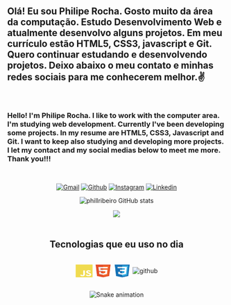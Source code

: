 ## Olá! Eu sou Philipe Rocha. Gosto muito da área da computação. Estudo Desenvolvimento Web e atualmente desenvolvo alguns projetos. Em meu currículo estão HTML5, CSS3, javascript e Git. Quero continuar estudando e desenvolvendo projetos. Deixo abaixo o meu contato e minhas redes sociais para me conhecerem melhor.✌️
<br/>

### Hello! I'm Philipe Rocha. I like to work with the computer area. I'm studying web development. Currently I've been developing some projects. In my resume are HTML5, CSS3, Javascript and Git. I want to keep also studying and developing more projects. I let my contact and my social medias below to meet me more. Thank you!!!
<br/>

<div align="center">

[![Gmail](https://img.shields.io/badge/Gmail-D14836?style=for-the-badge&logo=gmail&logoColor=white)](https://phillrocha@gmail.com)
[![Github](https://img.shields.io/badge/GitHub-100000?style=for-the-badge&logo=github&logoColor=white)](https://github.com/phillribeiro)
[![Instagram](https://img.shields.io/badge/Instagram-E4405F?style=for-the-badge&logo=instagram&logoColor=white)](https://www.instagram.com/phillipe_rocha10/)
[![Linkedin](https://img.shields.io/badge/LinkedIn-0077B5?style=for-the-badge&logo=linkedin&logoColor=white)](https://www.linkedin.com/in/phillipe-ribeiro-rocha-682a8b203/)

![phillribeiro GitHub stats](https://github-readme-stats.vercel.app/api?username=phillribeiro&show_icons=true&theme=radical)

<img height="150em" src="https://github-readme-stats.vercel.app/api/top-langs/?username=phillribeiro&theme=radical&hide_border=false&&layout=compact"/>

<div align="center" valign="top"><br>

## Tecnologias que eu uso no dia 
<br/>

  <img align="center" alt="Js" height="30" width="40" src="https://raw.githubusercontent.com/devicons/devicon/master/icons/javascript/javascript-plain.svg">
  <img align="center" alt="HTML" height="30" width="40" src="https://raw.githubusercontent.com/devicons/devicon/master/icons/html5/html5-original.svg">
  <img align="center" alt="CSS" height="30" width="40" src="https://raw.githubusercontent.com/devicons/devicon/master/icons/css3/css3-original.svg">
  <img align="center" alt="github" height="35" width="35" src="https://cdn-icons-png.flaticon.com/512/25/25231.png">
</div><br>

<div align="center">

  ![Snake animation](https://github.com/danielbped/danielbped/blob/output/github-contribution-grid-snake.svg)
  
</div>
